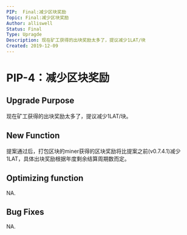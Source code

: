 ```yaml
---
PIP:  Final:减少区块奖励
Topic: Final:减少区块奖励
Author: alliswell
Status: Final
Type: Upragde
Description: 现在矿工获得的出块奖励太多了，提议减少1LAT/块
Created: 2019-12-09
---
```


# PIP-4：减少区块奖励

## Upgrade Purpose

现在矿工获得的出块奖励太多了，提议减少1LAT/块。

## New Function

提案通过后，打包区块的miner获得的区块奖励将比提案之前(v0.7.4.1)减少1LAT，具体出块奖励根据年度剩余结算周期数而定。

## Optimizing function

NA.

## Bug Fixes

NA.


